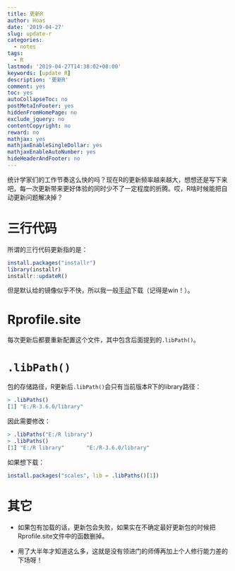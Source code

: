 ```yaml
---
title: 更新R
author: Hoas
date: '2019-04-27'
slug: update-r
categories:
  - notes
tags:
  - R
lastmod: '2019-04-27T14:38:02+08:00'
keywords: [update R]
description: '更新R'
comment: yes
toc: yes
autoCollapseToc: no
postMetaInFooter: yes
hiddenFromHomePage: no
exclude_jquery: no
contentCopyright: no
reward: no
mathjax: yes
mathjaxEnableSingleDollar: yes
mathjaxEnableAutoNumber: yes
hideHeaderAndFooter: no
---
```


统计学家们的工作节奏这么快的吗？现在R的更新频率越来越大，想想还是写下来吧，每一次更新带来更好体验的同时少不了一定程度的折腾。哎，R啥时候能把自动更新问题解决掉？


<!--more-->

# 三行代码

所谓的三行代码更新指的是：

```r
install.packages("installr")
library(installr)
installr::updateR()
```

但是默认给的镜像似乎不快，所以我一般[手动](https://cran.r-project.org/)下载（记得是win！）。

# Rprofile.site

每次更新后都要重新配置这个文件，其中包含后面提到的`.libPath()`。

# `.libPath()`

包的存储路径，R更新后`.libPath()`会只有当前版本R下的library路径：

```r
> .libPaths()
[1] "E:/R-3.6.0/library"
```

因此需要修改：

```r
> .libPaths("E:/R library")
> .libPaths()
[1] "E:/R library"       "E:/R-3.6.0/library"
```

如果想下载：

```r
install.packages("scales", lib = .libPaths()[1])
```

# 其它

- 如果包有加载的话，更新包会失败，如果实在不确定最好更新包的时候把Rprofile.site文件中的函数删掉。

- 用了大半年才知道这么多，这就是没有领进门的师傅再加上个人修行能力差的下场呀！